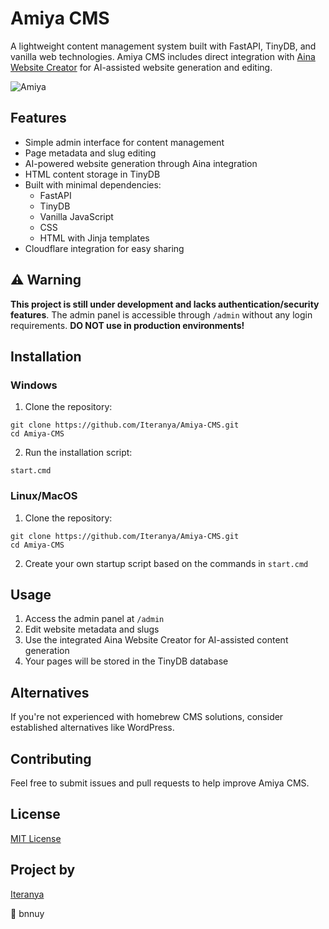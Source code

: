 # Amiya CMS

A lightweight content management system built with FastAPI, TinyDB, and vanilla web technologies. Amiya CMS includes direct integration with [Aina Website Creator](https://github.com/Iteranya/Aina-Website-Creator) for AI-assisted website generation and editing.

![Amiya](https://github.com/user-attachments/assets/164c4cf0-7bf4-4af2-a537-174bd1575b07)


## Features

- Simple admin interface for content management
- Page metadata and slug editing
- AI-powered website generation through Aina integration
- HTML content storage in TinyDB
- Built with minimal dependencies:
  - FastAPI
  - TinyDB
  - Vanilla JavaScript
  - CSS
  - HTML with Jinja templates
- Cloudflare integration for easy sharing

## ⚠️ Warning

**This project is still under development and lacks authentication/security features**. The admin panel is accessible through `/admin` without any login requirements. **DO NOT use in production environments!**

## Installation

### Windows
1. Clone the repository:
```
git clone https://github.com/Iteranya/Amiya-CMS.git
cd Amiya-CMS
```
2. Run the installation script:
```
start.cmd
```

### Linux/MacOS
1. Clone the repository:
```
git clone https://github.com/Iteranya/Amiya-CMS.git
cd Amiya-CMS
```
2. Create your own startup script based on the commands in `start.cmd`

## Usage

1. Access the admin panel at `/admin`
2. Edit website metadata and slugs
3. Use the integrated Aina Website Creator for AI-assisted content generation
4. Your pages will be stored in the TinyDB database

## Alternatives

If you're not experienced with homebrew CMS solutions, consider established alternatives like WordPress.

## Contributing

Feel free to submit issues and pull requests to help improve Amiya CMS.

## License

[MIT License](LICENSE)

## Project by

[Iteranya](https://github.com/Iteranya)

🐰 bnnuy
